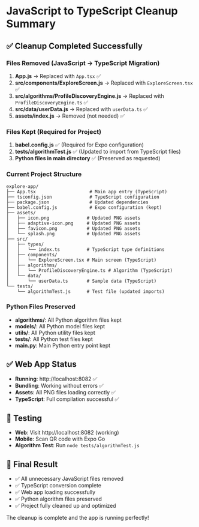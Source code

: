 # JavaScript to TypeScript Cleanup Summary

## ✅ Cleanup Completed Successfully

### Files Removed (JavaScript → TypeScript Migration)
1. **App.js** → Replaced with `App.tsx` ✅
2. **src/components/ExploreScreen.js** → Replaced with `ExploreScreen.tsx` ✅
3. **src/algorithms/ProfileDiscoveryEngine.js** → Replaced with `ProfileDiscoveryEngine.ts` ✅
4. **src/data/userData.js** → Replaced with `userData.ts` ✅
5. **assets/index.js** → Removed (not needed) ✅

### Files Kept (Required for Project)
1. **babel.config.js** ✅ (Required for Expo configuration)
2. **tests/algorithmTest.js** ✅ (Updated to import from TypeScript files)
3. **Python files in main directory** ✅ (Preserved as requested)

### Current Project Structure
```
explore-app/
├── App.tsx                    # Main app entry (TypeScript)
├── tsconfig.json              # TypeScript configuration
├── package.json               # Updated dependencies
├── babel.config.js            # Expo configuration (kept)
├── assets/
│   ├── icon.png              # Updated PNG assets
│   ├── adaptive-icon.png     # Updated PNG assets
│   ├── favicon.png           # Updated PNG assets
│   └── splash.png            # Updated PNG assets
├── src/
│   ├── types/
│   │   └── index.ts          # TypeScript type definitions
│   ├── components/
│   │   └── ExploreScreen.tsx # Main screen (TypeScript)
│   ├── algorithms/
│   │   └── ProfileDiscoveryEngine.ts # Algorithm (TypeScript)
│   └── data/
│       └── userData.ts       # Sample data (TypeScript)
└── tests/
    └── algorithmTest.js      # Test file (updated imports)
```

### Python Files Preserved
- **algorithms/**: All Python algorithm files kept
- **models/**: All Python model files kept
- **utils/**: All Python utility files kept
- **tests/**: All Python test files kept
- **main.py**: Main Python entry point kept

## ✅ Web App Status
- **Running**: http://localhost:8082 ✅
- **Bundling**: Working without errors ✅
- **Assets**: All PNG files loading correctly ✅
- **TypeScript**: Full compilation successful ✅

## 🧪 Testing
- **Web**: Visit http://localhost:8082 (working)
- **Mobile**: Scan QR code with Expo Go
- **Algorithm Test**: Run `node tests/algorithmTest.js`

## 🎯 Final Result
- ✅ All unnecessary JavaScript files removed
- ✅ TypeScript conversion complete
- ✅ Web app loading successfully
- ✅ Python algorithm files preserved
- ✅ Project fully cleaned up and optimized

The cleanup is complete and the app is running perfectly!
